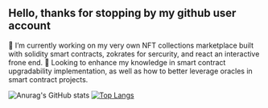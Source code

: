 <h2> Hello, thanks for stopping by my github user account</h2>



 🔭 I’m currently working on my very own NFT collections marketplace built with solidity smart contracts, zokrates for sercurity, and react an interactive frone end. 
🌱 Looking to enhance my knowledge in smart contract upgradability implementation, as well as how to better leverage oracles in smart contract projects. 


![Anurag's GitHub stats](https://github-readme-stats.vercel.app/api?username=fentona&hide=contribs,prs)
[![Top Langs](https://github-readme-stats.vercel.app/api/top-langs/?username=fentona&layout=compact)](https://github.com/anuraghazra/github-readme-stats)






